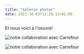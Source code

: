 ```yaml
---
title: "Galerie photos"
date: 2021-10-03T12:28:12+02:00
---
```


Et nous voici à l'oeuvre!

![notre collaboration avec Carrefour](/images/galerie-1.jpg)

![notre collaboration avec Carrefour](/images/galerie-2.jpg)
